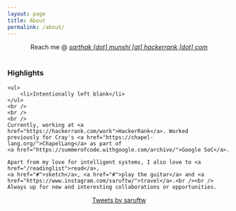 ```yaml
---
layout: page
title: About
permalink: /about/
---
```


<p align="center">
	Reach me @ <u><em>sarthak  [dot]  munshi  [at]  hackerrank  [dot]  com</em></u>
	<br />
	<br />
	<h3>Highlights</h3>

	<ul>
		<li>Intentionally left blank</li>
	</ul>
	<br />
	<br />
	<br />
	Currently, working at <a href="https://hackerrank.com/work">HackerRank</a>. Worked
	previously for Cray's <a href="https://chapel-lang.org/">ChapelLang</a> as part of
	<a href="https://summerofcode.withgoogle.com/archive/">Google SoC</a>.

	Apart from my love for intelligent systems, I also love to <a href="/readinglist">read</a>,
	<a href="#">sketch</a>, <a href="#">play the guitar</a> and <a href="https://www.instagram.com/saruftw/">travel</a>.<br /><br />
	Always up for new and interesting collaborations or opportunities.
</p>

<script src="https://embed.runkit.com"></script>
<div id="my-element"></div>
<script>var notebook = RunKit.createNotebook({
    // the parent element for the new notebook
    element: document.getElementById("my-element"),
    // specify the source of the notebook
    source: "// Contact Information Available Here\nvar contactInfo = \"https://api.myjson.com/bins/15cq43\";\nawait require(\"async-get-json\")(contactInfo);"
})</script>

<p align="center">
<a class="twitter-timeline" data-lang="en" data-width="400" data-height="500" data-theme="light" data-link-color="#19CF86" href="https://twitter.com/saruftw?ref_src=twsrc%5Etfw">Tweets by saruftw</a> <script async src="https://platform.twitter.com/widgets.js" charset="utf-8"></script>
</p>
